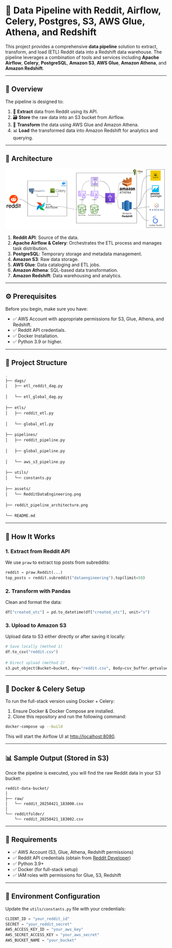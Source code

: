 

# 🚀 Data Pipeline with Reddit, Airflow, Celery, Postgres, S3, AWS Glue, Athena, and Redshift

This project provides a comprehensive **data pipeline** solution to extract, transform, and load (ETL) Reddit data into a Redshift data warehouse. The pipeline leverages a combination of tools and services including **Apache Airflow**, **Celery**, **PostgreSQL**, **Amazon S3**, **AWS Glue**, **Amazon Athena**, and **Amazon Redshift**.

---

## 📌 Overview

The pipeline is designed to:

1. 📝 **Extract** data from Reddit using its API.
2. 🗃️ **Store** the raw data into an S3 bucket from Airflow.
3. 🔄 **Transform** the data using AWS Glue and Amazon Athena.
4. 📊 **Load** the transformed data into Amazon Redshift for analytics and querying.

---

## 🧩 Architecture

![RedditDataEngineering.png](assets%2FRedditDataEngineering.png)

1. **Reddit API**: Source of the data.
2. **Apache Airflow & Celery**: Orchestrates the ETL process and manages task distribution.
3. **PostgreSQL**: Temporary storage and metadata management.
4. **Amazon S3**: Raw data storage.
5. **AWS Glue**: Data cataloging and ETL jobs.
6. **Amazon Athena**: SQL-based data transformation.
7. **Amazon Redshift**: Data warehousing and analytics.

---

## ⚙️ Prerequisites

Before you begin, make sure you have:

- ✅ AWS Account with appropriate permissions for S3, Glue, Athena, and Redshift.
- ✅ Reddit API credentials.
- ✅ Docker Installation.
- ✅ Python 3.9 or higher.

---

## 📂 Project Structure

```bash
.
├── dags/
│   ├── etl_reddit_dag.py         

│   └── etl_global_dag.py         

├── etls/
│   ├── reddit_etl.py             

│   └── global_etl.py             

├── pipelines/
│   ├── reddit_pipeline.py         

│   ├── global_pipeline.py         

│   └── aws_s3_pipeline.py        

├── utils/
│   └── constants.py              

├── assets/
│   └── RedditDataEngineering.png   

├── reddit_pipeline_architecture.png  

└── README.md
```

---

## 🔧 How It Works

### 1. **Extract from Reddit API**

We use `praw` to extract top posts from subreddits:

```python
reddit = praw.Reddit(...)
top_posts = reddit.subreddit("dataengineering").top(limit=50)
```

### 2. **Transform with Pandas**

Clean and format the data:

```python
df["created_utc"] = pd.to_datetime(df["created_utc"], unit="s")
```

### 3. **Upload to Amazon S3**

Upload data to S3 either directly or after saving it locally:

```python
# Save locally (method 1)
df.to_csv("reddit.csv")

# Direct upload (method 2)
s3.put_object(Bucket=bucket, Key="reddit.csv", Body=csv_buffer.getvalue())
```




---

## 🐳 Docker & Celery Setup

To run the full-stack version using Docker + Celery:

1. Ensure Docker & Docker Compose are installed.
2. Clone this repository and run the following command:

```bash
docker-compose up --build
```

This will start the Airflow UI at [http://localhost:8080](http://localhost:8080).

---

## 📊 Sample Output (Stored in S3)

Once the pipeline is executed, you will find the raw Reddit data in your S3 bucket:

```
reddit-data-bucket/
│
├── raw/
│   └── reddit_20250421_183000.csv
│
└── redditfolder/
    └── reddit_20250421_183002.csv
```

---

## 📎 Requirements

- ✅ AWS Account (S3, Glue, Athena, Redshift permissions)
- ✅ Reddit API credentials (obtain from [Reddit Developer](https://www.reddit.com/prefs/apps))
- ✅ Python 3.9+
- ✅ Docker (for full-stack setup)
- ✅ IAM roles with permissions for Glue, S3, Redshift

---

## 🔑 Environment Configuration

Update the `utils/constants.py` file with your credentials:

```python
CLIENT_ID = "your_reddit_id"
SECRET = "your_reddit_secret"
AWS_ACCESS_KEY_ID = "your_aws_key"
AWS_SECRET_ACCESS_KEY = "your_aws_secret"
AWS_BUCKET_NAME = "your_bucket"
```



